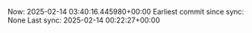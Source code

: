 Now: 2025-02-14 03:40:16.445980+00:00 Earliest commit since sync: None Last sync: 2025-02-14 00:22:27+00:00
